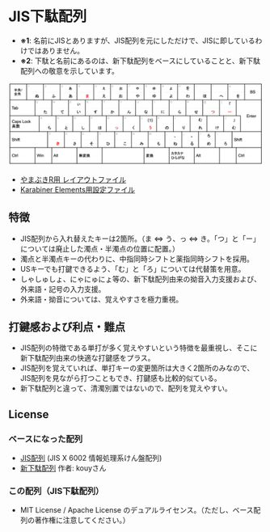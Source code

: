 # JIS下駄配列

- **※1**: 名前にJISとありますが、JIS配列を元にしただけで、JISに即しているわけではありません。
- **※2**: 下駄と名前にあるのは、新下駄配列をベースにしていることと、新下駄配列への敬意を示しています。

![docs/screenshot_main.png](docs/screenshot_main.png)

- [やまぶきR用 レイアウトファイル](./JIS下駄.yab)
- [Karabiner Elements用設定ファイル](./jis_geta.json)

## 特徴

- JIS配列から入れ替えたキーは2箇所。（ま ⇔ う、っ ⇔ き。「つ」と「ー」については廃止した濁点・半濁点の位置に配置。）
- 濁点と半濁点キーの代わりに、中指同時シフトと薬指同時シフトを採用。
- USキーでも打鍵できるよう、「む」と「ろ」については代替策を用意。
- しゃしゅしょ、にゃにゅにょ等の、新下駄配列由来の拗音入力支援および、外来語・記号の入力支援。
- 外来語・拗音については、覚えやすさを極力重視。

## 打鍵感および利点・難点

- JIS配列の特徴である単打が多く覚えやすいという特徴を最重視し、そこに新下駄配列由来の快適な打鍵感をプラス。
- JIS配列を覚えていれば、単打キーの変更箇所は大きく2箇所のみなので、JIS配列を見ながら打つこともでき、打鍵感も比較的似ている。
- 新下駄配列と違って、清濁別置ではないので、配列を覚えやすい。

## License

### ベースになった配列

- [JIS配列](https://ja.wikipedia.org/wiki/JIS%E3%82%AD%E3%83%BC%E3%83%9C%E3%83%BC%E3%83%89) (JIS X 6002 情報処理系けん盤配列)
- [新下駄配列](https://kouy.exblog.jp/13627994/) 作者: kouyさん

### この配列（JIS下駄配列）

- MIT License / Apache License のデュアルライセンス。（ただし、ベース配列の著作権に注意してください。）